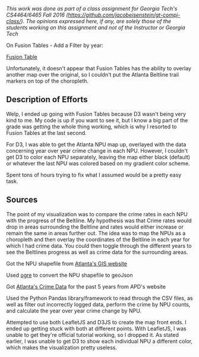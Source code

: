 *This work was done as part of a class assignment for Georgia Tech's CS4464/6465 Fall 2016 (https://github.com/jacobeisenstein/gt-compj-class/). The opinions expressed here, if any, are solely those of the students working on this assignment and not of the Instructor or Georgia Tech*

On Fusion Tables - Add a Filter by year:

[Fusion Table](https://www.google.com/fusiontables/DataSource?docid=1RuFVwr39O6xRXmpR3DME--RpOSG9VxPjjaSTTjzo)

Unfortunately, it doesn't appear that Fusion Tables has the ability to overlay another map over the original, so I couldn't put the Atlanta Beltline trail markers on top of the choropleth.

## Description of Efforts

Welp, I ended up going with Fusion Tables because D3 wasn't being very kind to me. My code is up if you want to see it, but I know a big part of the grade was getting the whole thing working, which is why I resorted to Fusion Tables at the last second.

For D3, I was able to get the Atlanta NPU map up, overlayed with the data concerning year over year crime change in each NPU. However, I couldn't get D3 to color each NPU separately, leaving the map either black (default) or whatever the last NPU was colored based on my gradient color scheme.

Spent tons of hours trying to fix what I assumed would be a pretty easy task.

## Sources

The point of my visualization was to compare the crime rates in each NPU with the progress of the Beltline. My hypothesis was that Crime rates would drop in areas surrounding the Beltline and rates would either increase or remain the same in areas further out. The idea was to map the NPUs as a choropleth and then overlay the coordinates of the Beltline in each year for which I had crime data. You could then toggle through the different years to see the Beltlines progress as well as crime data for the surrounding areas.

Got the NPU shapefile from [Atlanta's GIS website](http://data.coaplan.opendata.arcgis.com/datasets/96338c8754654167aa981279a0a6f799_1)

Used [ogre]( https://ogre.adc4gis.com/) to convert the NPU shapefile to geoJson

Got [Atlanta's Crime Data](http://www.atlantapd.org/crimedatadownloads.aspx) for the past 5 years from APD's website

Used the Python Pandas library/framework to read through the CSV files, as well as filter out incorrectly logged data, perform the crime by NPU counts, and calculate the year over year crime change by NPU.

Attempted to use both LeafletJS and D3JS to create the map front ends. I ended up getting stuck with both at different points. With LeafletJS, I was unable to get they're official tutorial working, so I dropped it. As stated earlier, I was unable to get D3 to show each individual NPU a different color, which makes the visualization pretty useless.
